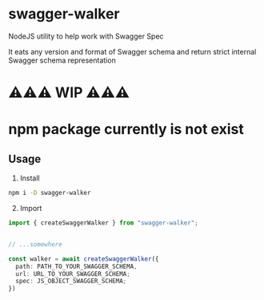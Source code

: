 # swagger-walker
NodeJS utility to help work with Swagger Spec

It eats any version and format of Swagger schema and return strict internal Swagger schema representation  


# ⚠⚠⚠ WIP ⚠⚠⚠   
# npm package currently is not exist  

## Usage  

1. Install  
```bash
npm i -D swagger-walker
```
2. Import  
```ts
import { createSwaggerWalker } from "swagger-walker";


// ...somewhere

const walker = await createSwaggerWalker({
  path: PATH_TO_YOUR_SWAGGER_SCHEMA,
  url: URL_TO_YOUR_SWAGGER_SCHEMA;
  spec: JS_OBJECT_SWAGGER_SCHEMA;
})

```
